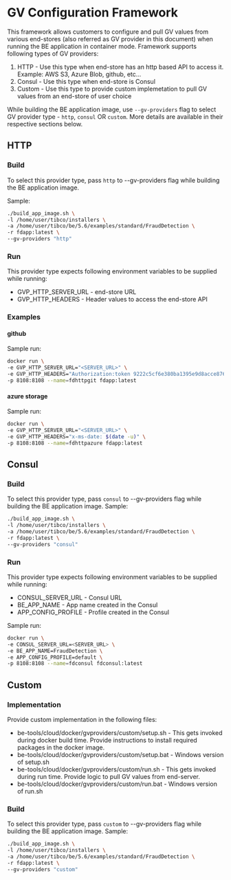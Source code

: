 # GV Configuration Framework

This framework allows customers to configure and pull GV values from various end-stores (also referred as GV provider in this document) when running the BE application in container mode. Framework supports following types of GV providers:

1. HTTP - Use this type when end-store has an http based API to access it. Example: AWS S3, Azure Blob, github, etc...
2. Consul - Use this type when end-store is Consul
3. Custom - Use this type to provide custom implemetation to pull GV values from an end-store of user choice

While building the BE application image, use `--gv-providers` flag to select GV provider type - `http`, `consul` OR `custom`. More details are available in their respective sections below.

## HTTP

### Build
To select this provider type, pass `http` to --gv-providers flag while building the BE application image.

Sample:
```sh
./build_app_image.sh \
-l /home/user/tibco/installers \
-a /home/user/tibco/be/5.6/examples/standard/FraudDetection \
-r fdapp:latest \
--gv-providers "http"
```

### Run
This provider type expects following environment variables to be supplied while running:
* GVP_HTTP_SERVER_URL - end-store URL
* GVP_HTTP_HEADERS - Header values to access the end-store API

### Examples

#### github

Sample run:
```sh
docker run \
-e GVP_HTTP_SERVER_URL="<SERVER_URL>" \
-e GVP_HTTP_HEADERS="Authorization:token 9222c5cf6e380ba1395e9d8acce8764265f85933,Content-Type:application/json" \
-p 8108:8108 --name=fdhttpgit fdapp:latest
```

#### azure storage

Sample run:
```sh
docker run \
-e GVP_HTTP_SERVER_URL="<SERVER_URL>" \
-e GVP_HTTP_HEADERS="x-ms-date: $(date -u)" \
-p 8108:8108 --name=fdhttpazure fdapp:latest
```

## Consul

### Build
To select this provider type, pass `consul` to --gv-providers flag while building the BE application image.
Sample:
```sh
./build_app_image.sh \
-l /home/user/tibco/installers \
-a /home/user/tibco/be/5.6/examples/standard/FraudDetection \
-r fdapp:latest \
--gv-providers "consul"
```

### Run
This provider type expects following environment variables to be supplied while running:
* CONSUL_SERVER_URL - Consul URL
* BE_APP_NAME - App name created in the Consul
* APP_CONFIG_PROFILE - Profile created in the Consul

Sample run:
```sh
docker run \
-e CONSUL_SERVER_URL=<SERVER_URL> \
-e BE_APP_NAME=FraudDetection \
-e APP_CONFIG_PROFILE=default \
-p 8108:8108 --name=fdconsul fdconsul:latest
```

## Custom

### Implementation
Provide custom implementation in the following files:
* be-tools/cloud/docker/gvproviders/custom/setup.sh - This gets invoked during docker build time. Provide instructions to install required packages in the docker image.
* be-tools/cloud/docker/gvproviders/custom/setup.bat - Windows version of setup.sh
* be-tools/cloud/docker/gvproviders/custom/run.sh - This gets invoked during run time. Provide logic to pull GV values from end-server.
* be-tools/cloud/docker/gvproviders/custom/run.bat - Windows version of run.sh

### Build
To select this provider type, pass `custom` to --gv-providers flag while building the BE application image.
Sample:
```sh
./build_app_image.sh \
-l /home/user/tibco/installers \
-a /home/user/tibco/be/5.6/examples/standard/FraudDetection \
-r fdapp:latest \
--gv-providers "custom"
```